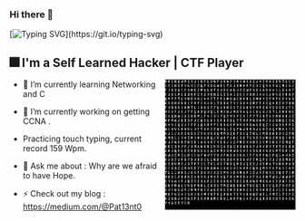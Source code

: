 ### Hi there 👋

[![Typing SVG](https://readme-typing-svg.herokuapp.com?font=Kanit&size=27&duration=3000&pause=600&color=630000&background=FFFFFF00&width=435&lines=What's+up+!+My+name+is+Pat13nt0.;Enjoy+your+stay+here.)](https://git.io/typing-svg)

   
## 🎆 I'm a Self Learned Hacker | CTF Player
<p1>

  <img height="230" width="230" align="right" src="https://github.com/Pat13nt0/Pat13nt0/blob/main/code.gif" > 
  
</p1>



* 🌱 I’m currently learning Networking and C

* 🔭 I’m currently working on getting CCNA .

* Practicing touch typing, current record 159 Wpm.

* 💬 Ask me about : Why are we afraid to have Hope.

* ⚡ Check out my blog : https://medium.com/@Pat13nt0


<!--
**Pat13nt0/Pat13nt0** is a ✨ _special_ ✨ repository because its `README.md` (this file) appears on your GitHub profile.

Here are some ideas to get you started:

- 🔭 I’m currently working on ...
- 🌱 I’m currently learning ...
- 👯 I’m looking to collaborate on ...
- 🤔 I’m looking for help with ...
- 💬 Ask me about ...
- 📫 How to reach me: ...
- 😄 Pronouns: ...
- ⚡ Fun fact: ...
-->
